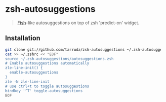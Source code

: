 # zsh-autosuggestions

> [Fish](http://fishshell.com/)-like autosuggestions on top of zsh 'predict-on' widget.

## Installation

```zsh
git clone git://github.com/tarruda/zsh-autosuggestions ~/.zsh-autosuggestions
cat >> ~/.zshrc << "EOF"
source ~/.zsh-autosuggestions/autosuggestions.zsh
# Enable autosuggestions automatically
zle-line-init() {
  enable-autosuggestions
}
zle -N zle-line-init
# use ctrl+t to toggle autosuggestions
bindkey '^T' toggle-autosuggestions
EOF
```
